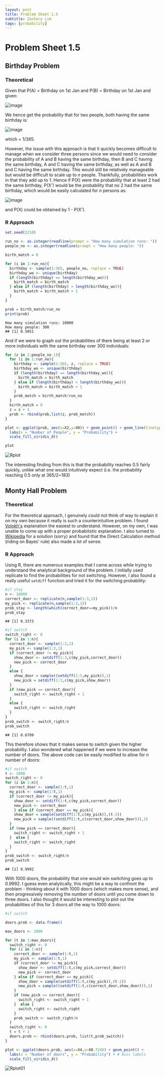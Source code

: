 ```yaml
---
layout: post
title: Problem Sheet 1.5
subtitle: Zachary Lim
tags: [probability]
---
```

Problem Sheet 1.5
===============

## Birthday Problem 

### Theoretical 

Given that P(A) = Birthday on 1st Jan and P(B) = Birthday on 1st Jan and given:

![image](https://user-images.githubusercontent.com/68678549/96849088-c4cf6a00-1487-11eb-9fb1-895e02aeff2f.png)

We hence get the probability that for two people, both having the same birthday is:

![image](https://user-images.githubusercontent.com/68678549/96849261-fa745300-1487-11eb-8814-1973ad0f37db.png)

which = 1/365. 

However, the issue with this approach is that it quickly becomes difficult to manage when we consider three persons since we would need to consider the probability of A and B having the same birthday, then B and C having the same birthday, A and C having the same birthday, as well as A and B and C having the same birthday. This would still be relatively manageable but would be difficult to scale up to *n* people. Thankfully, probabilities work in that they add up to 1. Hence if P(X) were the probability that at least 2 had the same birthday, P(X') would be the probability that no 2 had the same birthday, which would be easily calculated for *n* persons as:

![image](https://user-images.githubusercontent.com/68678549/96850087-fe54a500-1488-11eb-9651-cd104dbc39cb.png)

and P(X) could be obtained by 1 - P(X'). 

### R Approach

```R
set.seed(2210)

run_no <- as.integer(readline(prompt = "How many simulation runs: "))
people_no <- as.integer(readline(prompt = "How many people: "))

birth_match = 0

for (i in 1:run_no){
  birthday <- sample(1:365, people_no, replace = TRUE)
  birthday_wo <- unique(birthday)
  if (length(birthday) == length(birthday_wo)){
    birth_match = birth_match
  } else if (length(birthday) > length(birthday_wo)){
    birth_match = birth_match + 1
  }
}

prob = birth_match/run_no
print(prob)
```

```
How many simulation runs: 10000
How many people: 300
## [1] 0.5051
```

And if we were to graph out the probabilities of there being at least 2 or more individuals with the same birthday over 300 individuals:

```R
for (z in 2:people_no-1){
  for (i in 1:run_no){
    birthday <- sample(1:365, z, replace = TRUE)
    birthday_wo <- unique(birthday)
    if (length(birthday) == length(birthday_wo)){
      birth_match = birth_match
    } else if (length(birthday) > length(birthday_wo)){
      birth_match = birth_match + 1
    }
    prob_match = birth_match/run_no
  }
  birth_match = 0
  z = z + 1
  prob <- rbind(prob,list(z, prob_match))
}

plot <- ggplot(prob, aes(x=X2,y=X0)) + geom_point() + geom_line(linetype="solid",color="red",size=1) +
  labs(x = "Number of People", y = "Probability") + 
  scale_fill_viridis_d()

plot
```

![Rplot](https://user-images.githubusercontent.com/68678549/96858831-598b9500-1493-11eb-9aaa-e7b9c865e6d1.png)

The interesting finding from this is that the probability reaches 0.5 fairly quickly, unlike what one would intuitively expect (i.e. the probability reaching 0.5 only at 365/2~183)

## Monty Hall Problem

### Theoretical

For the theoretical approach, I genuinely could not think of way to explain it on my own because it really is such a counterintuitive problem. I found [Volokh's](https://www.washingtonpost.com/news/volokh-conspiracy/wp/2015/03/02/an-easy-answer-to-the-infamous-monty-hall-problem/) explanation the easiest to understand. However, on my own, I was unable to come up with a proper probabilistic explanation. I also turned to [Wikipedia](https://en.wikipedia.org/wiki/Monty_Hall_problem#Direct_calculation) for a solution (sorry) and found that the Direct Calculation method (riding on Bayes' rule) also made a lot of sense. 

### R Approach

Using R, there are numerous examples that I came across while trying to understand the analytical background of the problem. I initially used replicate to find the probabilities for not switching. However, I also found a really useful `setdiff` function and tried it for the switching probability: 

```R
#if stay
n <- 10000
correct_door <- replicate(n,sample(1:3,1))
my_pick <- replicate(n,sample(1:3,1))
prob_stay <- length(which(correct_door==my_pick))/n
prob_stay
```
```
## [1] 0.3373
```

```R
#if switch
switch_right <- 0
for (i in 1:n){
  correct_door <- sample(1:3,1)
  my_pick <- sample(1:3,1)
  if (correct_door != my_pick){
    show_door <- setdiff(1:3,c(my_pick,correct_door))
    new_pick <- correct_door
  }
  else {
    show_door = sample((setdiff(1:3,my_pick)),1)
    new_pick = setdiff(1:3,c(my_pick,show_door))
  } 
  if (new_pick == correct_door){
    switch_right <- switch_right + 1
  }
  else {
    switch_right <- switch_right
  }
}
prob_switch <- switch_right/n
prob_switch
```

 ```
## [1] 0.6709
 ```

This therefore shows that it makes sense to switch given the higher probability. I also wondered what happened if we were to increase the number of doors. The above code can be easily modified to allow for *n* number of doors:

```R
#if switch
t <- 1000
switch_right <- 0
for (i in 1:n){
  correct_door <- sample(1:t,1)
  my_pick <- sample(1:t,1)
  if (correct_door != my_pick){
    show_door <- setdiff(1:t,c(my_pick,correct_door))
    new_pick <- correct_door
    } else if (correct_door == my_pick){
    show_door = sample(setdiff(1:t,c(my_pick)),(t-2))
    new_pick = sample((setdiff(1:t,c(correct_door,show_door))),1)
  } 
  if (new_pick == correct_door){
    switch_right <- switch_right + 1
  }  else {
    switch_right <- switch_right
  }
}
prob_switch <- switch_right/n
prob_switch
```

```
## [1] 0.9992
```

With 1000 doors, the probability that one would win switching goes up to 0.9992. I guess even analytically, this might be a way to confront the problem - thinking about it with 1000 doors (which makes more sense), and then progressively removing the number of doors until you come down to three doors. I also thought it would be interesting to plot out the probabilities of this for 3 doors all the way to 1000 doors:

```R
#if switch

doors.prob <- data.frame()

max_doors <- 1000

for (t in 3:max_doors){
  switch_right <- 0
  for (i in 1:n){
    correct_door <- sample(1:t,1)
    my_pick <- sample(1:t,1)
    if (correct_door != my_pick){
      show_door <- setdiff(1:t,c(my_pick,correct_door))
      new_pick <- correct_door
    } else if (correct_door == my_pick){
      show_door = sample(setdiff(1:t,c(my_pick)),(t-2))
      new_pick = sample((setdiff(1:t,c(correct_door,show_door))),1)
    } 
    if (new_pick == correct_door){
      switch_right <- switch_right + 1
    }  else {
      switch_right <- switch_right
    }
    prob_switch <- switch_right/n
  }
  switch_right <- 0 
  t = t + 1
  doors.prob <- rbind(doors.prob, list(t,prob_switch))
}

plot <- ggplot(doors.prob, aes(x=X4,y=X0.724)) + geom_point() +
  labs(x = "Number of doors", y = "Probability") + # Axis labels
  scale_fill_viridis_d()
```

![Rplot01](https://user-images.githubusercontent.com/68678549/96888392-26a7c800-14b8-11eb-995c-2c45073f2127.png)



 
